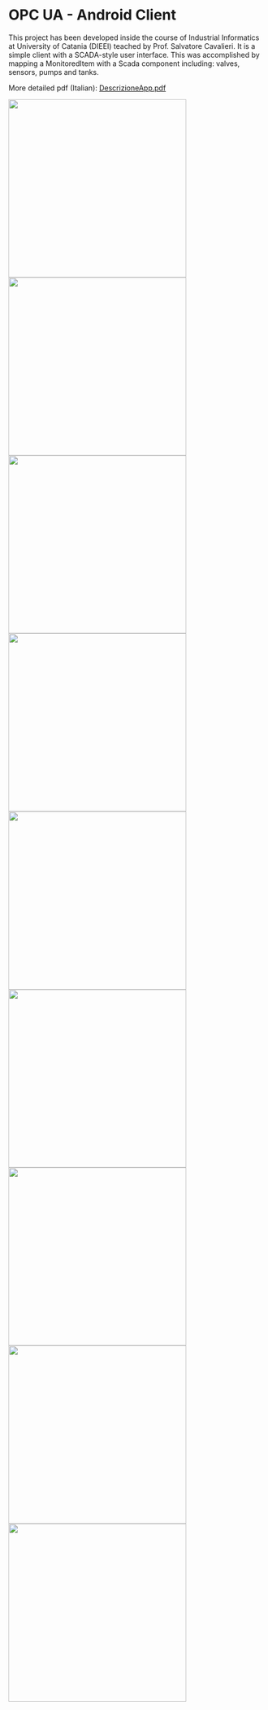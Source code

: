 # OPC UA - Android Client
This project has been developed inside the course of Industrial Informatics at University of Catania (DIEEI) teached by Prof. Salvatore Cavalieri.
It is a simple client with a SCADA-style user interface.
This was accomplished by mapping a MonitoredItem with a Scada component including: valves, sensors, pumps and tanks.<br />


 More detailed pdf (Italian): <a href="https://github.com/ChristianCavallo/OpcUA-Client/blob/master/DescrizioneApp.pdf">DescrizioneApp.pdf</a><br />

<p>
  <img src="https://github.com/ChristianCavallo/OpcUA-Client/blob/master/screenshots/Endpoints.png" width="350">
  <img src="https://github.com/ChristianCavallo/OpcUA-Client/blob/master/screenshots/AddressSpace.png" width="350">
  <img src="https://github.com/ChristianCavallo/OpcUA-Client/blob/master/screenshots/DataVariables.png" width="350">
  <img src="https://github.com/ChristianCavallo/OpcUA-Client/blob/master/screenshots/Read.png" width="350">
  <img src="https://github.com/ChristianCavallo/OpcUA-Client/blob/master/screenshots/Write.png" width="350">
  <img src="https://github.com/ChristianCavallo/OpcUA-Client/blob/master/screenshots/MonitorView1.png" width="350">
  <img src="https://github.com/ChristianCavallo/OpcUA-Client/blob/master/screenshots/CustomElement.png" width="350">
  <img src="https://github.com/ChristianCavallo/OpcUA-Client/blob/master/screenshots/MonitorView2.png" width="350">
  <img src="https://github.com/ChristianCavallo/OpcUA-Client/blob/master/screenshots/Graphic.png" width="350">
</p>


